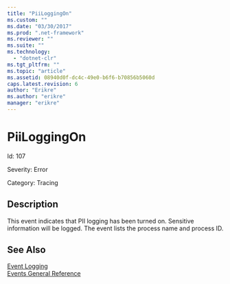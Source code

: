 ```yaml
---
title: "PiiLoggingOn"
ms.custom: ""
ms.date: "03/30/2017"
ms.prod: ".net-framework"
ms.reviewer: ""
ms.suite: ""
ms.technology: 
  - "dotnet-clr"
ms.tgt_pltfrm: ""
ms.topic: "article"
ms.assetid: 08940d0f-dc4c-49e0-b6f6-b70856b5060d
caps.latest.revision: 6
author: "Erikre"
ms.author: "erikre"
manager: "erikre"
---
```

# PiiLoggingOn
Id: 107  
  
 Severity: Error  
  
 Category: Tracing  
  
## Description  
 This event indicates that PII logging has been turned on. Sensitive information will be logged. The event lists the process name and process ID.  
  
## See Also  
 [Event Logging](../../../../../docs/framework/wcf/diagnostics/event-logging/index.md)   
 [Events General Reference](../../../../../docs/framework/wcf/diagnostics/event-logging/events-general-reference.md)
